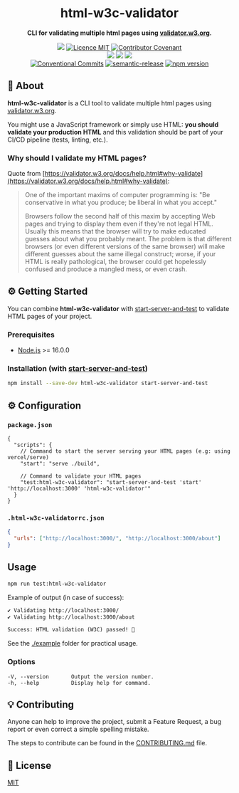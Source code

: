 <h1 align="center">html-w3c-validator</h1>

<p align="center">
  <strong>CLI for validating multiple html pages using <a href="https://validator.w3.org/">validator.w3.org</a>.</strong>
</p>

</p>

<p align="center">
  <a href="./CONTRIBUTING.md"><img src="https://img.shields.io/badge/PRs-welcome-brightgreen.svg?style=flat" /></a>
  <a href="./LICENSE"><img src="https://img.shields.io/badge/licence-MIT-blue.svg" alt="Licence MIT"/></a>
  <a href="./CODE_OF_CONDUCT.md"><img src="https://img.shields.io/badge/Contributor%20Covenant-v2.0%20adopted-ff69b4.svg" alt="Contributor Covenant" /></a>
  <br />
  <a href="https://github.com/Divlo/html-w3c-validator/actions/workflows/build.yml"><img src="https://github.com/Divlo/html-w3c-validator/actions/workflows/build.yml/badge.svg?branch=develop" /></a>
  <a href="https://github.com/Divlo/html-w3c-validator/actions/workflows/lint.yml"><img src="https://github.com/Divlo/html-w3c-validator/actions/workflows/lint.yml/badge.svg?branch=develop" /></a>
  <a href="https://github.com/Divlo/html-w3c-validator/actions/workflows/test.yml"><img src="https://github.com/Divlo/html-w3c-validator/actions/workflows/test.yml/badge.svg?branch=develop" /></a>
  <br />
  <a href="https://conventionalcommits.org"><img src="https://img.shields.io/badge/Conventional%20Commits-1.0.0-yellow.svg" alt="Conventional Commits" /></a>
  <a href="https://github.com/semantic-release/semantic-release"><img src="https://img.shields.io/badge/%20%20%F0%9F%93%A6%F0%9F%9A%80-semantic--release-e10079.svg" alt="semantic-release" /></a>
  <a href="https://www.npmjs.com/package/html-w3c-validator"><img src="https://img.shields.io/npm/v/html-w3c-validator.svg" alt="npm version"></a>
</p>

## 📜 About

**html-w3c-validator** is a CLI tool to validate multiple html pages using [validator.w3.org](https://validator.w3.org/).

You might use a JavaScript framework or simply use HTML: **you should validate your production HTML** and this validation should be part of your CI/CD pipeline (tests, linting, etc.).

### Why should I validate my HTML pages?

Quote from [https://validator.w3.org/docs/help.html#why-validate](https://validator.w3.org/docs/help.html#why-validate):

> One of the important maxims of computer programming is: "Be conservative in what you produce; be liberal in what you accept."
>
> Browsers follow the second half of this maxim by accepting Web pages and trying to display them even if they're not legal HTML. Usually this means that the browser will try to make educated guesses about what you probably meant. The problem is that different browsers (or even different versions of the same browser) will make different guesses about the same illegal construct; worse, if your HTML is really pathological, the browser could get hopelessly confused and produce a mangled mess, or even crash.

## ⚙️ Getting Started

You can combine **html-w3c-validator** with [start-server-and-test](https://github.com/bahmutov/start-server-and-test) to validate HTML pages of your project.

### Prerequisites

- [Node.js](https://nodejs.org/) >= 16.0.0

### Installation (with [start-server-and-test](https://github.com/bahmutov/start-server-and-test))

```sh
npm install --save-dev html-w3c-validator start-server-and-test
```

## ⚙️ Configuration

### `package.json`

```jsonc
{
  "scripts": {
    // Command to start the server serving your HTML pages (e.g: using vercel/serve)
    "start": "serve ./build",

    // Command to validate your HTML pages
    "test:html-w3c-validator": "start-server-and-test 'start' 'http://localhost:3000' 'html-w3c-validator'"
  }
}
```

### `.html-w3c-validatorrc.json`

```json
{
  "urls": ["http://localhost:3000/", "http://localhost:3000/about"]
}
```

## Usage

```sh
npm run test:html-w3c-validator
```

Example of output (in case of success):

```txt
✔ Validating http://localhost:3000/
✔ Validating http://localhost:3000/about

Success: HTML validation (W3C) passed! 🎉
```

See the [./example](./example) folder for practical usage.

### Options

```text
-V, --version       Output the version number.
-h, --help          Display help for command.
```

## 💡 Contributing

Anyone can help to improve the project, submit a Feature Request, a bug report or even correct a simple spelling mistake.

The steps to contribute can be found in the [CONTRIBUTING.md](./CONTRIBUTING.md) file.

## 📄 License

[MIT](./LICENSE)
